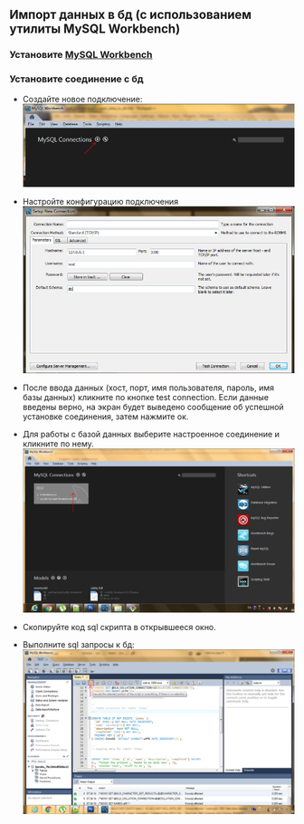 ## Импорт данных в бд (с использованием утилиты MySQL Workbench) 

### Установите [MySQL Workbench](http://www.mysql.com/downloads/) 

### Установите соединение с бд

* Создайте новое подключение: 
![](images/000.jpg)

* Настройте конфигурацию подключения
![](images/001.jpg)

* После ввода данных (хост, порт, имя пользователя, пароль, имя базы данных) кликните по кнопке test connection. Если данные введены верно, на экран будет выведено сообщение об успешной установке соединения, затем нажмите ок. 

* Для работы с базой данных выберите настроенное соединение и кликните по нему.
![](images/002.jpg)

* Скопируйте код sql скрипта в открывшееся окно. 
* Выполните sql запросы к бд:  
![](images/003.jpg)
